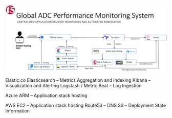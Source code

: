 <img src="images/mainpic.png" alt="Italian Trulli">


Elastic.co
Elasticsearch – Metrics Aggregation and indexing
Kibana – Visualization and Alerting
Logstash / Metric Beat – Log Ingestion

Azure
ARM – Application stack hosting

AWS
EC2 – Application stack hosting
Route53 – DNS 
S3 – Deployment State Information

